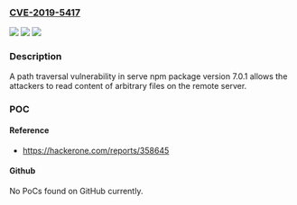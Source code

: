 ### [CVE-2019-5417](https://cve.mitre.org/cgi-bin/cvename.cgi?name=CVE-2019-5417)
![](https://img.shields.io/static/v1?label=Product&message=serve&color=blue)
![](https://img.shields.io/static/v1?label=Version&message=n%2Fa&color=blue)
![](https://img.shields.io/static/v1?label=Vulnerability&message=Directory%20Traversal%20(Local%20File%20Inclusion)&color=brighgreen)

### Description

A path traversal vulnerability in serve npm package version 7.0.1 allows the attackers to read content of arbitrary files on the remote server.

### POC

#### Reference
- https://hackerone.com/reports/358645

#### Github
No PoCs found on GitHub currently.

